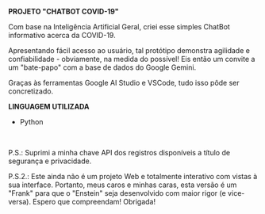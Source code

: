 **PROJETO "CHATBOT COVID-19"**

<p>Com base na Inteligência Artificial Geral, criei esse simples ChatBot informativo acerca da COVID-19.</p>

<p>Apresentando fácil acesso ao usuário, tal protótipo demonstra agilidade e confiabilidade - obviamente, na medida do possível! Eis então um convite a um "bate-papo" com a base de dados do Google Gemini.</p>

<p>Graças às ferramentas Google AI Studio e VSCode, tudo isso pôde ser concretizado.</p>

**LINGUAGEM UTILIZADA**

- Python
  
<br>

<p>P.S.: Suprimi a minha chave API dos registros disponíveis a título de segurança e privacidade.</p>
<p>P.S.2.: Este ainda não é um projeto Web e totalmente interativo com vistas à sua interface. Portanto, meus caros e minhas caras, esta versão é um "Frank" para que o "Enstein" seja desenvolvido com maior rigor (e vice-versa). Espero que compreendam! Obrigada!</p>

